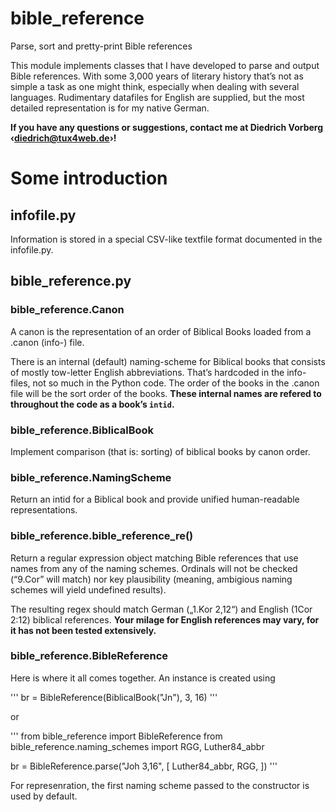 # bible_reference
Parse, sort and pretty-print Bible references

This module implements classes that I have developed to parse and
output Bible references. With some 3,000 years of literary history
that’s not as simple a task as one might think, especially when
dealing with several languages. Rudimentary datafiles for English are
supplied, but the most detailed representation is for my native 
German.

**If you have any questions or suggestions, contact me at 
Diedrich Vorberg ‹[diedrich@tux4web.de](mailto:diedrich@tux4web.de)›!**

# Some introduction

## infofile.py

Information is stored in a special CSV-like textfile format documented
in the infofile.py.

## bible_reference.py

### bible_reference.Canon

A canon is the representation of an order of Biblical Books loaded
from a .canon (info-) file. 

There is an internal (default) naming-scheme for Biblical books that
consists of mostly tow-letter English abbreviations. That’s hardcoded
in the info-files, not so much in the Python code. The order
of the books in the .canon file will be the sort order of the books.
**These internal names are refered to throughout the code as a book’s `intid`.**

### bible_reference.BiblicalBook

Implement comparison (that is: sorting) of biblical books by canon
order.

### bible_reference.NamingScheme

Return an intid for a Biblical book and provide unified
human-readable representations.

### bible_reference.bible_reference_re()

Return a regular expression object matching Bible references that use
names from any of the naming schemes. Ordinals will not be checked
(“9.Cor” will match) nor key plausibility (meaning, ambigious naming
schemes will yield undefined results).

The resulting regex should match German („1.Kor 2,12“) and English
(1Cor 2:12) biblical references. **Your milage for English references
may vary, for it has not been tested extensively.**

### bible_reference.BibleReference

Here is where it all comes together. An instance is created using

'''
br = BibleReference(BiblicalBook("Jn"), 3, 16)
'''

or

'''
from bible_reference import BibleReference
from bible_reference.naming_schemes import RGG, Luther84_abbr

br = BibleReference.parse("Joh 3,16", [ Luther84_abbr, RGG, ])
'''

For represenration, the first naming scheme passed to the constructor
is used by default.
